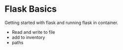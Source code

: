 # Flask Basics
Getting started with flask and running flask in container.
- Read and write to file
- add to inventory
- paths